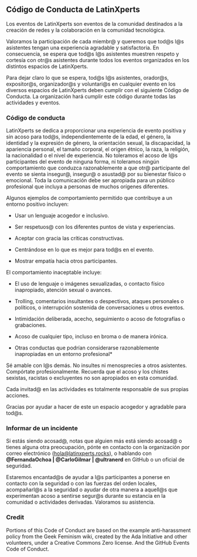 ## Código de Conducta de LatinXperts

Los eventos de LatinXperts son eventos de la comunidad destinados a la creación de redes y la colaboración en la comunidad tecnológica.

Valoramos la participación de cada miembr@ y queremos que tod@s l@s asistentes tengan una experiencia agradable y satisfactoria. En consecuencia, se espera que tod@s l@s asistentes muestren respeto y cortesía con otr@s asistentes durante todos los eventos organizados en los distintos espacios de LatinXperts.

Para dejar claro lo que se espera, tod@s l@s asistentes, orador@s, expositor@s, organizador@s y voluntari@s en cualquier evento en los diversos espacios de LatinXperts deben cumplir con el siguiente Código de Conducta. La organización hará cumplir este código durante todas las actividades y eventos.


### Código de conducta

LatinXperts se dedica a proporcionar una experiencia de evento positiva y sin acoso para tod@s, independientemente de la edad, el género, la identidad y la expresión de género, la orientación sexual, la discapacidad, la apariencia personal, el tamaño corporal, el origen étnico, la raza, la religión, la nacionalidad o el nivel de experiencia. No toleramos el acoso de l@s participantes del evento de ninguna forma, ni toleramos ningún comportamiento que conduzca razonablemente a que otr@ participante del evento se sienta insegur@, insegur@ o asustad@ por su bienestar físico o emocional. Toda la comunicación debe ser apropiada para un público profesional que incluya a personas de muchos orígenes diferentes.

Algunos ejemplos de comportamiento permitido que contribuye a un entorno positivo incluyen:

* Usar un lenguaje acogedor e inclusivo.

* Ser respetuos@ con los diferentes puntos de vista y experiencias.

* Aceptar con gracia las críticas constructivas.

* Centrándose en lo que es mejor para tod@s en el evento.

* Mostrar empatía hacia otros participantes.

El comportamiento inaceptable incluye:

* El uso de lenguaje o imágenes sexualizadas, o contacto físico inapropiado, atención sexual o avances.

* Trolling, comentarios insultantes o despectivos, ataques personales o políticos, o interrupción sostenida de conversaciones u otros eventos.

* Intimidación deliberada, acecho, seguimiento o acoso de fotografías o grabaciones.

* Acoso de cualquier tipo, incluso en broma o de manera irónica.

* Otras conductas que podrían considerarse razonablemente inapropiadas en un entorno profesional*

Sé amable con l@s demás. No insultes ni menosprecies a otros asistentes. Compórtate profesionalmente. Recuerda que el acoso y los chistes sexistas, racistas o excluyentes no son apropiados en esta comunidad.

Cada invitad@ en las actividades es totalmente responsable de sus propias acciones.

Gracias por ayudar a hacer de este un espacio acogedor y agradable para tod@s.

### Informar de un incidente

Si estás siendo acosad@, notas que alguien más está siendo acosad@ o tienes alguna otra preocupación, pónte en contacto con la organización por correo electrónico (hola@latinxperts.rocks), o hablando con **@FernandaOchoa | @CarloGilmar | @ultranerd** en GitHub o un oficial de seguridad.

Estaremos encantad@s de ayudar a l@s participantes a ponerse en contacto con la seguridad o con las fuerzas del orden locales, acompañarl@s a la seguridad o ayudar de otra manera a aquell@s que experimentan acoso a sentirse segur@s durante su estancia en la comunidad o actividades derivadas. Valoramos su asistencia.

### Credit

Portions of this Code of Conduct are based on the example anti-harassment policy from the Geek Feminism wiki, created by the Ada Initiative and other volunteers, under a Creative Commons Zero license.
And the GitHub Events Code of Conduct.
